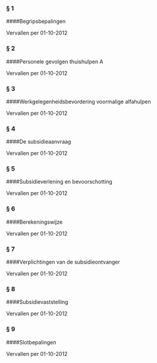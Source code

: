 <meta http-equiv='Content-Type' content='text/html; charset=utf-8' />

### §  1  

####Begripsbepalingen

Vervallen per 01-10-2012 

### §  2  

####Personele gevolgen thuishulpen A

Vervallen per 01-10-2012 

### §  3  

####Werkgelegenheidsbevordering voormalige alfahulpen

Vervallen per 01-10-2012 

### §  4  

####De subsidieaanvraag

Vervallen per 01-10-2012 

### §  5  

####Subsidieverlening en bevoorschotting

Vervallen per 01-10-2012 

### §  6  

####Berekeningswijze

Vervallen per 01-10-2012 

### §  7  

####Verplichtingen van de subsidieontvanger

Vervallen per 01-10-2012 

### §  8  

####Subsidievaststelling

Vervallen per 01-10-2012 

### §  9  

####Slotbepalingen

Vervallen per 01-10-2012 

